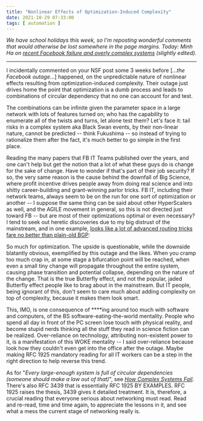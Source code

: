 ```yaml
---
title: "Nonlinear Effects of Optimization-Induced Complexity"
date: 2021-10-29 07:33:00
tags: [ automation ]
---
```

_We have school holidays this week, so I'm reposting wonderful comments that would otherwise be lost somewhere in the page margins. Today: Minh Ha on [recent Facebook failure and overly complex systems](/2021/10/circular-dependencies-considered-harmful/#810) (slightly edited)_.

---

I incidentally commented on your NSF post some 3 weeks before [..._the Facebook outage_...] happened, on the unpredictable nature of nonlinear effects resulting from optimization-induced complexity. Their outage just drives home the point that optimization is a dumb process and leads to combinations of circular dependency that no one can account for and test.
<!--more-->
The combinations can be infinite given the parameter space in a large network with lots of features turned on; who has the capability to enumerate all of the twists and turns, let alone test them? Let's face it: tail risks in a complex system aka Black Swan events, by their non-linear nature, cannot be predicted -- think Fukushima -- so instead of trying to rationalize them after the fact, it's much better to go simple in the first place.

Reading the many papers that FB IT Teams published over the years, and one can't help but get the notion that a lot of what these guys do is change for the sake of change. Have to wonder if that's part of their job security? If so, the very same reason is the cause behind the downfall of Big Science, where profit incentive drives people away from doing real science and into shitty career-building and grant-winning parlor tricks. FB IT, including their network teams, always seem to be on the run for one sort of optimization or another -- I suppose the same thing can be said about other HyperScalers as well, and the AGILE movement in general, so this is not directed just toward FB -- but are most of their optimizations optimal or even necessary? I tend to seek out heretic discoveries due to my big distrust of the mainstream, and in one example, [looks like a lot of advanced routing tricks fare no better than plain-old BGP](https://homepages.dcc.ufmg.br/~cunha/papers/arnold19hotnets-bgp.pdf):

So much for optimization. The upside is questionable, while the downside blatantly obvious, exemplified by this outage and the likes. When you cramp too much crap in, at some stage a bifurcation point will be reached, when even a small tiny change will propagate throughout the entire system, causing phase transition and potential collapse, depending on the nature of the change. That is the true Butterfly effect, and not the popular, jaded Butterfly effect people like to brag about in the mainstream. But IT people, being ignorant of this, don't seem to care much about adding complexity on top of complexity, because it makes them look smart.

This, IMO, is one consequence of ****ing around too much with software and computers, of the BS software-eating-the-world mentality. People who spend all day in front of the PC screen lose touch with physical reality, and become stupid nerds thinking all the stuff they read in science fiction can be realized. Over-reliance on technology, attributing non-existent power to it, is a manifestation of this WOKE mentality -- I said over-reliance because look how they couldn't even get into the office after the outage. Maybe making RFC 1925 mandatory reading for all IT workers can be a step in the right direction to help reverse this trend.

As for "_Every large-enough system is full of circular dependencies (someone should make a law out of that)_", see *[How Complex Systems Fail](https://how.complexsystems.fail)*. There's also RFC 3439 that is essentially RFC 1925 BY EXAMPLES. RFC 1925 raises the thesis, 3439 gives it detailed treatment. It is, therefore, a crucial reading that everyone serious about networking must read. Read and re-read, time and time again, to appreciate the lessons in it, and see what a mess the current stage of networking really is.